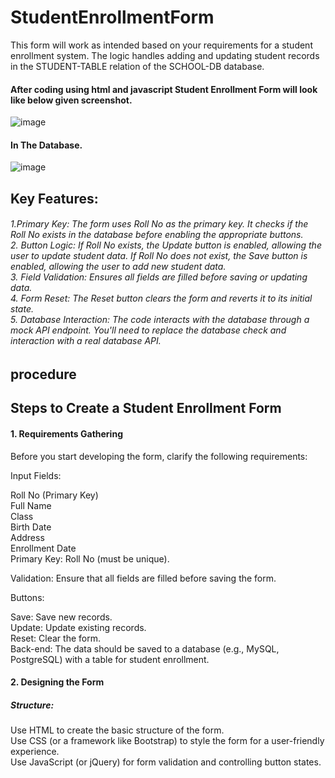 # <h1 > StudentEnrollmentForm </h1>

<p>This form will work as intended based on your requirements for a student enrollment system. The logic handles adding and updating student records in the STUDENT-TABLE relation of the SCHOOL-DB database.</p>

<h4> After coding using html and javascript Student Enrollment Form will look like below given screenshot. </h4>

![image](https://github.com/user-attachments/assets/e0f6bdd6-4fc5-481b-a91d-5ea43a6ca3c5)

<h4> In The Database. </h4>

![image](https://github.com/user-attachments/assets/21ec8bca-fb22-45c9-a820-bc42e529d06f)

<h2> Key Features:</h2>
<h6> 1.Primary Key: The form uses Roll No as the primary key. It checks if the Roll No exists in the database before enabling the appropriate buttons.<br>
2. Button Logic:
If Roll No exists, the Update button is enabled, allowing the user to update student data.
If Roll No does not exist, the Save button is enabled, allowing the user to add new student data.<br>
3. Field Validation: Ensures all fields are filled before saving or updating data.<br>
4. Form Reset: The Reset button clears the form and reverts it to its initial state.<br>
5. Database Interaction: The code interacts with the database through a mock API endpoint. You'll need to replace the database check and interaction with a real database API.</h6>


<h2>procedure </h2>
<p> 
  <h2> Steps to Create a Student Enrollment Form</h3>
  <h4>1. Requirements Gathering </h4>
  <p> Before you start developing the form, clarify the following requirements:

Input Fields:<br>

Roll No (Primary Key)<br>
Full Name<br>
Class<br>
Birth Date<br>
Address<br>
Enrollment Date<br>
Primary Key: Roll No (must be unique). <br>

Validation: Ensure that all fields are filled before saving the form.<br>

Buttons:<br>

Save: Save new records.<br>
Update: Update existing records.<br>
Reset: Clear the form.<br>
Back-end: The data should be saved to a database (e.g., MySQL, PostgreSQL) with a table for student enrollment.</p>


<h4> 2. Designing the Form</h4>
<p> <h5>Structure:</h5>

Use HTML to create the basic structure of the form.<br>
Use CSS (or a framework like Bootstrap) to style the form for a user-friendly experience.<br>
Use JavaScript (or jQuery) for form validation and controlling button states.</p>
</p>
